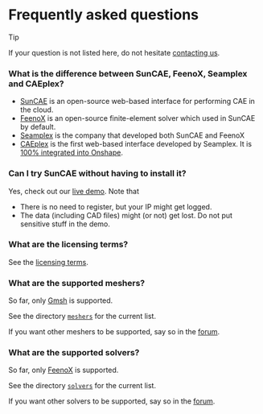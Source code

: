 # Frequently asked questions

> [!TIP]
> If your question is not listed here, do not hesitate [contacting us](https://www.seamplex.com/suncae/#contact).

### What is the difference between SunCAE, FeenoX, Seamplex and CAEplex?

 * [SunCAE](https://www.seamplex.com/suncae) is an open-source web-based interface for performing CAE in the cloud.
 * [FeenoX](https://www.seamplex.com/feenox) is an open-source finite-element solver which used in SunCAE by default.
 * [Seamplex](https://www.seamplex.com) is the company that developed both SunCAE and FeenoX
 * [CAEplex](https://www.caeplex.com) is the first web-based interface developed by Seamplex. It is [100% integrated into Onshape](https://www.youtube.com/watch?v=ylXAUAsfb5E).


### Can I try SunCAE without having to install it?

Yes, check out our [live demo](https://www.caeplex.com/suncae).
Note that

 * There is no need to register, but your IP might get logged.
 * The data (including CAD files) might (or not) get lost. Do not put sensitive stuff in the demo.

### What are the licensing terms?

See the [licensing terms](licensing.md).

### What are the supported meshers?

So far, only [Gmsh](http://gmsh.info/) is supported.

See the directory [`meshers`](https://github.com/seamplex/suncae/tree/main/meshers) for the current list.

If you want other meshers to be supported, say so in the [forum](https://github.com/seamplex/suncae/discussions).


### What are the supported solvers?

So far, only [FeenoX](http://www.seamplex.com/feenox) is supported.

See the directory [`solvers`](https://github.com/seamplex/suncae/tree/main/solvers) for the current list.

If you want other solvers to be supported, say so in the [forum](https://github.com/seamplex/suncae/discussions).

